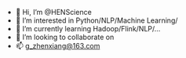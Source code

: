 - 👋 Hi, I’m @HENScience
- 👀 I’m interested in Python/NLP/Machine Learning/
- 🌱 I’m currently learning Hadoop/Flink/NLP/...
- 💞️ I’m looking to collaborate on 
- 📫 g_zhenxiang@163.com

<!---
HENScience/HENScience is a ✨ special ✨ repository because its `README.md` (this file) appears on your GitHub profile.
You can click the Preview link to take a look at your changes.
--->
